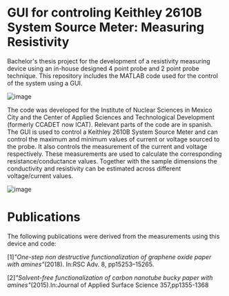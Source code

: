 # GUI for controling Keithley 2610B System Source Meter: Measuring Resistivity 

Bachelor's thesis project for the development of a resistivity measuring device using an in-house designed 4 point probe and 2 point probe technique. This repository includes the MATLAB code used for the control of the system using a GUI. 

![image](https://user-images.githubusercontent.com/57133495/141360045-465a28da-b7f8-4d53-b247-d7dc34d6789b.png)


The code was developed for the Institute of Nuclear Sciences in Mexico City and the Center of Applied Sciences and Technological Development (formerly CCADET now ICAT). Relevant parts of the code are in spanish. The GUI is used to control a Keithley 2610B System Source Meter and can control the maximum and minimum values of current or voltage sourced to the probe. It also controls the measurement of the current and voltage respectively. These measurements are used to calculate the corresponding resistance/conductance values. Together with the sample dimensions the conductivity and resistivity can be estimated across different voltage/current values. 


![image](https://user-images.githubusercontent.com/57133495/141359789-4fd57c70-3d02-4cb4-8cf9-89cbb42f3bf5.png)

# Publications
The following publications were derived from the measurements using this device and code:

[1]*"One-step non destructive functionalization of graphene oxide paper with amines"*(2018). In:RSC Adv. 8, pp15253–15265.

[2]*"Solvent-free functionalization of carbon nanotube bucky paper with amines"*(2015).In:Journal of Applied Surface Science 357,pp1355-1368


